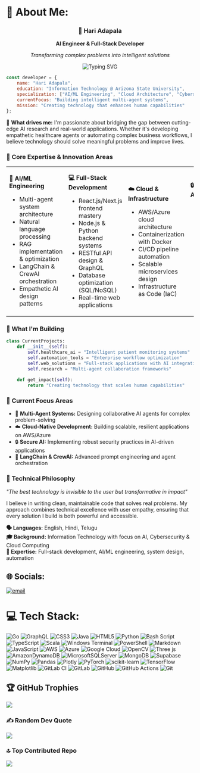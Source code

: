 # 💫 About Me:

<div align="center">

### 🚀 Hari Adapala
**AI Engineer & Full-Stack Developer**

*Transforming complex problems into intelligent solutions*

![Typing SVG](https://readme-typing-svg.herokuapp.com?font=Fira+Code&weight=500&size=24&duration=3000&pause=1000&color=00D9FF&center=true&vCenter=true&width=1000&lines=AI+Engineer+%7C+Full-Stack+Developer;Building+Intelligent+Multi-Agent+Systems;Cloud+Architecture+%26+Automation+Expert;Turning+Ideas+Into+Impact)

</div>

```javascript
const developer = {
    name: "Hari Adapala",
    education: "Information Technology @ Arizona State University",
    specialization: ["AI/ML Engineering", "Cloud Architecture", "Cybersecurity"],
    currentFocus: "Building intelligent multi-agent systems",
    mission: "Creating technology that enhances human capabilities"
};
```

🎯 **What drives me:** I'm passionate about bridging the gap between cutting-edge AI research and real-world applications. Whether it's developing empathetic healthcare agents or automating complex business workflows, I believe technology should solve meaningful problems and improve lives.

### 🧠 **Core Expertise & Innovation Areas**

<table>
<tr>
<td width="25%">

**🤖 AI/ML Engineering**
- Multi-agent system architecture
- Natural language processing
- RAG implementation & optimization
- LangChain & CrewAI orchestration
- Empathetic AI design patterns

</td>
<td width="25%">

**💻 Full-Stack Development**
- React.js/Next.js frontend mastery
- Node.js & Python backend systems
- RESTful API design & GraphQL
- Database optimization (SQL/NoSQL)
- Real-time web applications

</td>
<td width="25%">

**☁️ Cloud & Infrastructure**
- AWS/Azure cloud architecture
- Containerization with Docker
- CI/CD pipeline automation
- Scalable microservices design
- Infrastructure as Code (IaC)

</td>
<td width="25%">

**🔒 Security & Automation**
- Cybersecurity best practices
- Automated vulnerability scanning
- Secure API development
- Business process automation
- Data pipeline optimization

</td>
</tr>
</table>

### 🚀 **What I'm Building**

```python
class CurrentProjects:
    def __init__(self):
        self.healthcare_ai = "Intelligent patient monitoring systems"
        self.automation_tools = "Enterprise workflow optimization"
        self.web_solutions = "Full-stack applications with AI integration"
        self.research = "Multi-agent collaboration frameworks"
    
    def get_impact(self):
        return "Creating technology that scales human capabilities"
```

### 🎯 **Current Focus Areas**
- 🤖 **Multi-Agent Systems:** Designing collaborative AI agents for complex problem-solving
- ☁️ **Cloud-Native Development:** Building scalable, resilient applications on AWS/Azure
- 🔒 **Secure AI:** Implementing robust security practices in AI-driven applications
- 🧠 **LangChain & CrewAI:** Advanced prompt engineering and agent orchestration

### 🌟 **Technical Philosophy**
*"The best technology is invisible to the user but transformative in impact"*

I believe in writing clean, maintainable code that solves real problems. My approach combines technical excellence with user empathy, ensuring that every solution I build is both powerful and accessible.

**🗣️ Languages:** English, Hindi, Telugu  
**🎓 Background:** Information Technology with focus on AI, Cybersecurity & Cloud Computing  
**📍 Expertise:** Full-stack development, AI/ML engineering, system design, automation 


## 🌐 Socials:
[![email](https://img.shields.io/badge/Email-D14836?logo=gmail&logoColor=white)](mailto:hadapala333@gmail.com) 

# 💻 Tech Stack:
![Go](https://img.shields.io/badge/go-%2300ADD8.svg?style=plastic&logo=go&logoColor=white) ![GraphQL](https://img.shields.io/badge/-GraphQL-E10098?style=plastic&logo=graphql&logoColor=white) ![CSS3](https://img.shields.io/badge/css3-%231572B6.svg?style=plastic&logo=css3&logoColor=white) ![Java](https://img.shields.io/badge/java-%23ED8B00.svg?style=plastic&logo=openjdk&logoColor=white) ![HTML5](https://img.shields.io/badge/html5-%23E34F26.svg?style=plastic&logo=html5&logoColor=white) ![Python](https://img.shields.io/badge/python-3670A0?style=plastic&logo=python&logoColor=ffdd54) ![Bash Script](https://img.shields.io/badge/bash_script-%23121011.svg?style=plastic&logo=gnu-bash&logoColor=white) ![TypeScript](https://img.shields.io/badge/typescript-%23007ACC.svg?style=plastic&logo=typescript&logoColor=white) ![Scala](https://img.shields.io/badge/scala-%23DC322F.svg?style=plastic&logo=scala&logoColor=white) ![Windows Terminal](https://img.shields.io/badge/Windows%20Terminal-%234D4D4D.svg?style=plastic&logo=windows-terminal&logoColor=white) ![PowerShell](https://img.shields.io/badge/PowerShell-%235391FE.svg?style=plastic&logo=powershell&logoColor=white) ![Markdown](https://img.shields.io/badge/markdown-%23000000.svg?style=plastic&logo=markdown&logoColor=white) ![JavaScript](https://img.shields.io/badge/javascript-%23323330.svg?style=plastic&logo=javascript&logoColor=%23F7DF1E) ![AWS](https://img.shields.io/badge/AWS-%23FF9900.svg?style=plastic&logo=amazon-aws&logoColor=white) ![Azure](https://img.shields.io/badge/azure-%230072C6.svg?style=plastic&logo=microsoftazure&logoColor=white) ![Google Cloud](https://img.shields.io/badge/GoogleCloud-%234285F4.svg?style=plastic&logo=google-cloud&logoColor=white) ![OpenCV](https://img.shields.io/badge/opencv-%23white.svg?style=plastic&logo=opencv&logoColor=white) ![Three js](https://img.shields.io/badge/threejs-black?style=plastic&logo=three.js&logoColor=white) ![AmazonDynamoDB](https://img.shields.io/badge/Amazon%20DynamoDB-4053D6?style=plastic&logo=Amazon%20DynamoDB&logoColor=white) ![MicrosoftSQLServer](https://img.shields.io/badge/Microsoft%20SQL%20Server-CC2927?style=plastic&logo=microsoft%20sql%20server&logoColor=white) ![MongoDB](https://img.shields.io/badge/MongoDB-%234ea94b.svg?style=plastic&logo=mongodb&logoColor=white) ![Supabase](https://img.shields.io/badge/Supabase-3ECF8E?style=plastic&logo=supabase&logoColor=white) ![NumPy](https://img.shields.io/badge/numpy-%23013243.svg?style=plastic&logo=numpy&logoColor=white) ![Pandas](https://img.shields.io/badge/pandas-%23150458.svg?style=plastic&logo=pandas&logoColor=white) ![Plotly](https://img.shields.io/badge/Plotly-%233F4F75.svg?style=plastic&logo=plotly&logoColor=white) ![PyTorch](https://img.shields.io/badge/PyTorch-%23EE4C2C.svg?style=plastic&logo=PyTorch&logoColor=white) ![scikit-learn](https://img.shields.io/badge/scikit--learn-%23F7931E.svg?style=plastic&logo=scikit-learn&logoColor=white) ![TensorFlow](https://img.shields.io/badge/TensorFlow-%23FF6F00.svg?style=plastic&logo=TensorFlow&logoColor=white) ![Matplotlib](https://img.shields.io/badge/Matplotlib-%23ffffff.svg?style=plastic&logo=Matplotlib&logoColor=black) ![GitLab CI](https://img.shields.io/badge/gitlab%20CI-%23181717.svg?style=plastic&logo=gitlab&logoColor=white) ![GitLab](https://img.shields.io/badge/gitlab-%23181717.svg?style=plastic&logo=gitlab&logoColor=white) ![GitHub](https://img.shields.io/badge/github-%23121011.svg?style=plastic&logo=github&logoColor=white) ![GitHub Actions](https://img.shields.io/badge/github%20actions-%232671E5.svg?style=plastic&logo=githubactions&logoColor=white) ![Git](https://img.shields.io/badge/git-%23F05033.svg?style=plastic&logo=git&logoColor=white)

## 🏆 GitHub Trophies
![](https://github-profile-trophy.vercel.app/?username=haritejaadapala&theme=radical&no-frame=false&no-bg=true&margin-w=4)

### ✍️ Random Dev Quote
![](https://quotes-github-readme.vercel.app/api?type=horizontal&theme=radical)

### 🔝 Top Contributed Repo
![](https://github-contributor-stats.vercel.app/api?username=haritejaadapala&limit=5&theme=dark&combine_all_yearly_contributions=true)

<!-- Proudly created with GPRM ( https://gprm.itsvg.in ) -->

